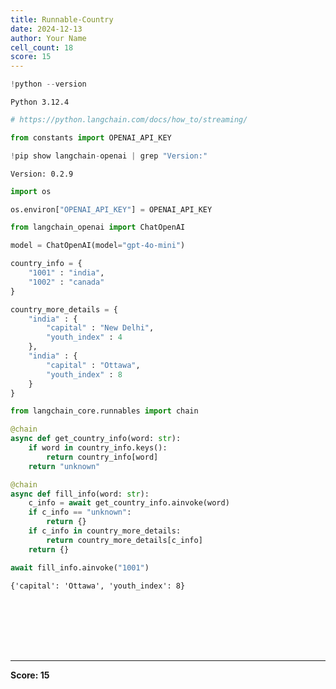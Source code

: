 ```yaml
---
title: Runnable-Country
date: 2024-12-13
author: Your Name
cell_count: 18
score: 15
---
```


```python
!python --version
```

    Python 3.12.4



```python
# https://python.langchain.com/docs/how_to/streaming/
```


```python
from constants import OPENAI_API_KEY
```


```python
!pip show langchain-openai | grep "Version:"
```

    Version: 0.2.9



```python
import os
```


```python
os.environ["OPENAI_API_KEY"] = OPENAI_API_KEY
```


```python
from langchain_openai import ChatOpenAI

model = ChatOpenAI(model="gpt-4o-mini")
```


```python
country_info = {
    "1001" : "india",
    "1002" : "canada"
}
```


```python
country_more_details = {
    "india" : {
        "capital" : "New Delhi",
		"youth_index" : 4
    },
    "india" : {
        "capital" : "Ottawa",
		"youth_index" : 8
    }
}
```


```python
from langchain_core.runnables import chain

@chain
async def get_country_info(word: str):
    if word in country_info.keys():
        return country_info[word]
    return "unknown"

@chain
async def fill_info(word: str):
    c_info = await get_country_info.ainvoke(word)
    if c_info == "unknown":
        return {}
    if c_info in country_more_details:
        return country_more_details[c_info]
    return {}
```


```python
await fill_info.ainvoke("1001")
```




    {'capital': 'Ottawa', 'youth_index': 8}




```python

```


```python

```


```python

```


```python

```


```python

```


```python

```


```python

```


---
**Score: 15**